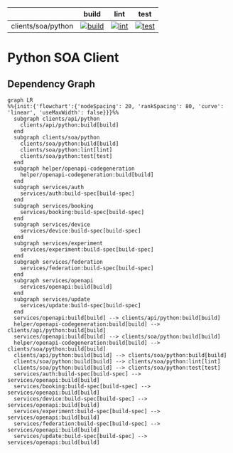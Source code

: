 [//]: # ({{print badges}})

|     | build | lint | test |
| --- | --- | --- | --- |
| clients/soa/python |  [![build](https://ci.goldi-labs.de/crosslab/publishingscripts/clients/soa/python/dist/build.badge)](https://ci.goldi-labs.de/crosslab/publishingscripts/clients/soa/python/dist/build.log) | [![lint](https://ci.goldi-labs.de/crosslab/publishingscripts/clients/soa/python/dist/lint.badge)](https://ci.goldi-labs.de/crosslab/publishingscripts/clients/soa/python/dist/lint.log) | [![test](https://ci.goldi-labs.de/crosslab/publishingscripts/clients/soa/python/dist/test.badge)](https://ci.goldi-labs.de/crosslab/publishingscripts/clients/soa/python/dist/test.log) |

[//]: # ({{end}})
# Python SOA Client

## Dependency Graph
[//]: # ({{print dependency graph}})
```mermaid
graph LR
%%{init:{'flowchart':{'nodeSpacing': 20, 'rankSpacing': 80, 'curve': 'linear', 'useMaxWidth': false}}}%%
  subgraph clients/api/python
    clients/api/python:build[build]
  end
  subgraph clients/soa/python
    clients/soa/python:build[build]
    clients/soa/python:lint[lint]
    clients/soa/python:test[test]
  end
  subgraph helper/openapi-codegeneration
    helper/openapi-codegeneration:build[build]
  end
  subgraph services/auth
    services/auth:build-spec[build-spec]
  end
  subgraph services/booking
    services/booking:build-spec[build-spec]
  end
  subgraph services/device
    services/device:build-spec[build-spec]
  end
  subgraph services/experiment
    services/experiment:build-spec[build-spec]
  end
  subgraph services/federation
    services/federation:build-spec[build-spec]
  end
  subgraph services/openapi
    services/openapi:build[build]
  end
  subgraph services/update
    services/update:build-spec[build-spec]
  end
  services/openapi:build[build] --> clients/api/python:build[build]
  helper/openapi-codegeneration:build[build] --> clients/api/python:build[build]
  services/openapi:build[build] --> clients/soa/python:build[build]
  helper/openapi-codegeneration:build[build] --> clients/soa/python:build[build]
  clients/api/python:build[build] --> clients/soa/python:build[build]
  clients/soa/python:build[build] --> clients/soa/python:lint[lint]
  clients/soa/python:build[build] --> clients/soa/python:test[test]
  services/auth:build-spec[build-spec] --> services/openapi:build[build]
  services/booking:build-spec[build-spec] --> services/openapi:build[build]
  services/device:build-spec[build-spec] --> services/openapi:build[build]
  services/experiment:build-spec[build-spec] --> services/openapi:build[build]
  services/federation:build-spec[build-spec] --> services/openapi:build[build]
  services/update:build-spec[build-spec] --> services/openapi:build[build]
```
[//]: # ({{end}})
